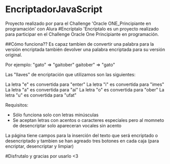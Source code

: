 # EncriptadorJavaScript
Proyecto realizado por para el Challenge 'Oracle ONE_Principiante en programación' con Alura
#Encríptalo
'Encriptalo es un proyecto realizado para participar en el Challenge Oracle One Principiante en programación. 

##Cómo funciona??
Es capaz tambien de convertir una palabra para la versión encriptada también devolver una palabra encriptada para su versión original.

Por ejemplo:
"gato" => "gaitober"
gaitober" => "gato"

Las "llaves" de encriptación que utilizamos son las siguientes:

La letra "e" es convertida para "enter"
La letra "i" es convertida para "imes"
La letra "a" es convertida para "ai"
La letra "o" es convertida para "ober"
La letra "u" es convertida para "ufat"

Requisitos:
- Sólo funciona solo con letras minúsculas
- Se aceptan letras con acentos o caracteres especiales pero al momneto de desencriptar solo apareceran vocales sin acento


La página tiene campos para la inserción del texto que será encriptado o desencriptado y tambien se han agreado tres botones en cada caja (para encriptar, desencriptar y limpiar)

#Disfrutalo y gracias por usarlo <3
